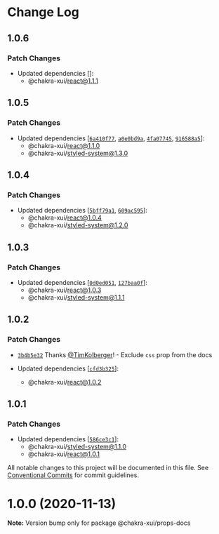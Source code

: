 # Change Log

## 1.0.6

### Patch Changes

- Updated dependencies []:
  - @chakra-xui/react@1.1.1

## 1.0.5

### Patch Changes

- Updated dependencies
  [[`6a410f77`](https://github.com/chakra-xui/chakra-xui/commit/6a410f778f534e00e01fdf0d3ce1ffdd1d7b138e),
  [`a0e0bd9a`](https://github.com/chakra-xui/chakra-xui/commit/a0e0bd9a5d45fe08887f8df8d3eccc84951578df),
  [`4fa07745`](https://github.com/chakra-xui/chakra-xui/commit/4fa077453a5c2165b695198c57366f3cc6506c37),
  [`916588a5`](https://github.com/chakra-xui/chakra-xui/commit/916588a5bbb771ff3f07b0ceb160bef57cdd6a8a)]:
  - @chakra-xui/react@1.1.0
  - @chakra-xui/styled-system@1.3.0

## 1.0.4

### Patch Changes

- Updated dependencies
  [[`5bff79a1`](https://github.com/chakra-xui/chakra-xui/commit/5bff79a1ba6989d279fc432d5040c72cd75b392e),
  [`609ac595`](https://github.com/chakra-xui/chakra-xui/commit/609ac595568799c9f2c38ccbc9ef44fdc7393baa)]:
  - @chakra-xui/react@1.0.4
  - @chakra-xui/styled-system@1.2.0

## 1.0.3

### Patch Changes

- Updated dependencies
  [[`0d0ed051`](https://github.com/chakra-xui/chakra-xui/commit/0d0ed0513ac1094833f1e0294f655af122682ff4),
  [`127baa0f`](https://github.com/chakra-xui/chakra-xui/commit/127baa0f1926bf1f8ace6f46cfdc08606fe9d347)]:
  - @chakra-xui/react@1.0.3
  - @chakra-xui/styled-system@1.1.1

## 1.0.2

### Patch Changes

- [`3b4b5e32`](https://github.com/chakra-xui/chakra-xui/commit/3b4b5e32d2baa81133daa4eb3f1be53c3c99656c)
  Thanks [@TimKolberger](https://github.com/TimKolberger)! - Exclude `css` prop
  from the docs

- Updated dependencies
  [[`cfd3b325`](https://github.com/chakra-xui/chakra-xui/commit/cfd3b32564066076529811c5350aff6be565b7a3)]:
  - @chakra-xui/react@1.0.2

## 1.0.1

### Patch Changes

- Updated dependencies
  [[`586ce3c1`](https://github.com/chakra-xui/chakra-xui/commit/586ce3c12bb3508027c36811233c539eeeb55256)]:
  - @chakra-xui/styled-system@1.1.0
  - @chakra-xui/react@1.0.1

All notable changes to this project will be documented in this file. See
[Conventional Commits](https://conventionalcommits.org) for commit guidelines.

# 1.0.0 (2020-11-13)

**Note:** Version bump only for package @chakra-xui/props-docs
